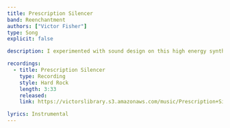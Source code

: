 ```yaml
---
title: Prescription Silencer
band: Reenchantment
authors: ["Victor Fisher"]
type: Song
explicit: false

description: I experimented with sound design on this high energy synth rock track.

recordings:
  - title: Prescription Silencer
    type: Recording
    style: Hard Rock
    length: 3:33
    released: 
    link: https://victorslibrary.s3.amazonaws.com/music/Prescription+Silencer/Prescription+Silencer.mp3

lyrics: Instrumental
---
```


